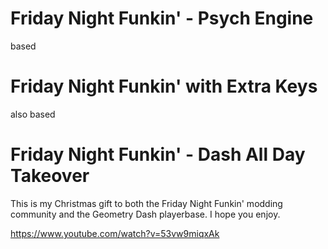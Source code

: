 # Friday Night Funkin' - Psych Engine
based
# Friday Night Funkin' with Extra Keys
also based
# Friday Night Funkin' - Dash All Day Takeover
This is my Christmas gift to both the Friday Night Funkin' modding community and the Geometry Dash playerbase.
I hope you enjoy.

https://www.youtube.com/watch?v=53vw9miqxAk